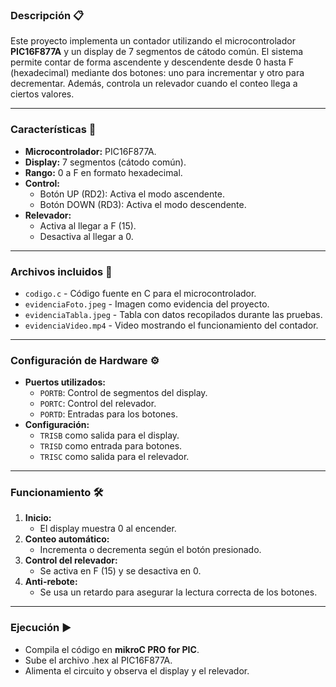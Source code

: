 ### Descripción 📋
Este proyecto implementa un contador utilizando el microcontrolador **PIC16F877A** y un display de 7 segmentos de cátodo común. El sistema permite contar de forma ascendente y descendente desde 0 hasta F (hexadecimal) mediante dos botones: uno para incrementar y otro para decrementar. Además, controla un relevador cuando el conteo llega a ciertos valores.

---

### Características 🚀
- **Microcontrolador:** PIC16F877A.  
- **Display:** 7 segmentos (cátodo común).  
- **Rango:** 0 a F en formato hexadecimal.  
- **Control:**  
  - Botón UP (RD2): Activa el modo ascendente.  
  - Botón DOWN (RD3): Activa el modo descendente.  
- **Relevador:**  
  - Activa al llegar a F (15).  
  - Desactiva al llegar a 0.  

---

### Archivos incluidos 📂
- `codigo.c` - Código fuente en C para el microcontrolador.  
- `evidenciaFoto.jpeg` - Imagen como evidencia del proyecto.  
- `evidenciaTabla.jpeg` - Tabla con datos recopilados durante las pruebas.  
- `evidenciaVideo.mp4` - Video mostrando el funcionamiento del contador.  

---

### Configuración de Hardware ⚙️
- **Puertos utilizados:**
  - `PORTB`: Control de segmentos del display.  
  - `PORTC`: Control del relevador.  
  - `PORTD`: Entradas para los botones.  
- **Configuración:**
  - `TRISB` como salida para el display.  
  - `TRISD` como entrada para botones.  
  - `TRISC` como salida para el relevador.  

---

### Funcionamiento 🛠️
1. **Inicio:**
   - El display muestra 0 al encender.  
2. **Conteo automático:**
   - Incrementa o decrementa según el botón presionado.  
3. **Control del relevador:**
   - Se activa en F (15) y se desactiva en 0.  
4. **Anti-rebote:**
   - Se usa un retardo para asegurar la lectura correcta de los botones.  

---

### Ejecución ▶️
- Compila el código en **mikroC PRO for PIC**.  
- Sube el archivo .hex al PIC16F877A.  
- Alimenta el circuito y observa el display y el relevador.
